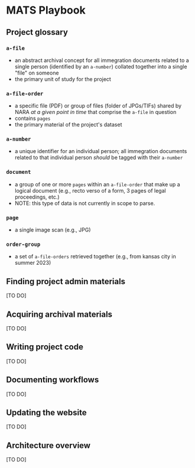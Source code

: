# MATS Playbook

## Project glossary

### `a-file`
- an abstract archival concept for all immegration documents related to a single person (identified by an `a-number`) collated together into a single "file" on someone
- the primary unit of study for the project  

### `a-file-order`
- a specific file (PDF) or group of files (folder of JPGs/TIFs) shared by NARA *at a given point in time* that comprise the `a-file` in question
- contains `pages`
- the primary material of the project's dataset

### `a-number`
- a unique identifier for an individual person; all immegration documents related to that individual person *should* be tagged with their `a-number`  

### `document`
- a group of one or more `pages` within an `a-file-order` that make up a logical document (e.g., recto verso of a form, 3 pages of legal proceedings, etc.)
- NOTE: this type of data is not currently in scope to parse.  

### `page`
- a single image scan (e.g., JPG)

### `order-group`
- a set of `a-file-orders` retrieved together (e.g., from kansas city in summer 2023)

## Finding project admin materials

[TO DO]

## Acquiring archival materials

[TO DO]

## Writing project code

[TO DO]

## Documenting workflows

[TO DO]

## Updating the website

[TO DO]

## Architecture overview

[TO DO]
